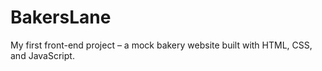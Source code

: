 # BakersLane
My first front-end project – a mock bakery website built with HTML, CSS, and JavaScript.
